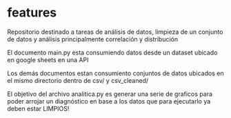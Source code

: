 # features
Repositorio destinado a tareas de análisis de datos, limpieza de un conjunto de datos y análisis principalmente correlación y distribución

El documento main.py esta consumiendo datos desde un dataset ubicado en google sheets en una API

Los demás documentos estan consumiento conjuntos de datos ubicados en el mismo directorio dentro de csv/ y csv_cleaned/

El objetivo del archivo analitica.py es generar una serie de graficos para poder arrojar un diagnóstico en base a los datos que para ejecutarlo ya deben estar LIMPIOS!